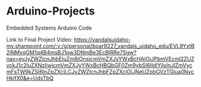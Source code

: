 # Arduino-Projects
Embedded Systems Arduino Code

Link to Final Project Video:
https://vandalsuidaho-my.sharepoint.com/:v:/g/personal/boar9227_vandals_uidaho_edu/EVL9YxtB2jNMvqGM1q4B4msBJ1pw3DNmBe3EcBlRRe7Sgw?nav=eyJyZWZlcnJhbEluZm8iOnsicmVmZXJyYWxBcHAiOiJPbmVEcml2ZUZvckJ1c2luZXNzIiwicmVmZXJyYWxBcHBQbGF0Zm9ybSI6IldlYiIsInJlZmVycmFsTW9kZSI6InZpZXciLCJyZWZlcnJhbFZpZXciOiJNeUZpbGVzTGlua0NvcHkifX0&e=UdxTbQ 
